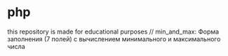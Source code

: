 # php
this repository is made for educational purposes 
// min_and_max: Форма заполнения (7 полей) с вычислением минимального и максимального числа
